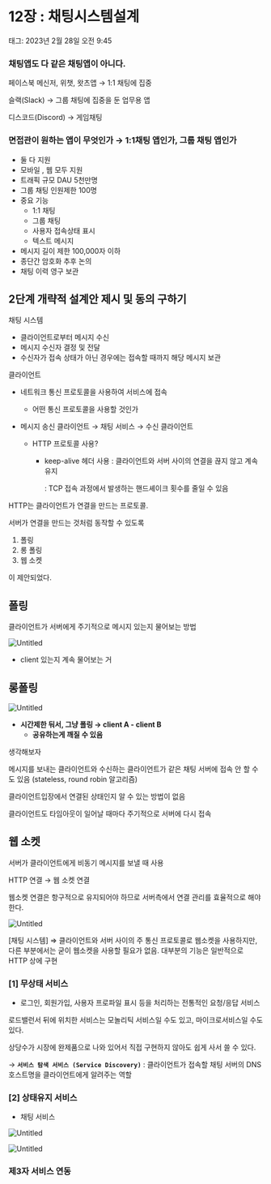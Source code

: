 # 12장 : 채팅시스템설계

태그: 2023년 2월 28일 오전 9:45

### 채팅앱도 다 같은 채팅앱이 아니다.

페이스북 메신저, 위챗, 왓츠앱  → 1:1 채팅에 집중

슬랙(Slack) → 그룹 채팅에 집중을 둔 업무용 앱

디스코드(Discord) → 게임채팅

### 면접관이 원하는 앱이 무엇인가 → 1:1채팅 앱인가, 그룹 채팅 앱인가

- 둘 다 지원
- 모바일 , 웹 모두 지원
- 트래픽 규모  DAU 5천만명
- 그룹 채팅 인원제한 100명
- 중요 기능
    - 1:1 채팅
    - 그룹 채팅
    - 사용자 접속상태 표시
    - 텍스트 메시지
- 메시지 길이 제한 100,000자 이하
- 종단간 암호화 추후 논의
- 채팅 이력 영구 보관

## 2단계 개략적 설계안 제시 및 동의 구하기

채팅 시스템

- 클라이언트로부터 메시지 수신
- 메시지 수신자 결정 및 전달
- 수신자가 접속 상태가 아닌 경우에는 접속할 때까지 해당 메시지 보관

클라이언트

- 네트워크 통신 프로토콜을 사용하여 서비스에 접속
    - 어떤 통신 프로토콜을 사용할 것인가

- 메시지 송신 클라이언트 → 채팅 서비스 → 수신 클라이언트
    - HTTP 프로토콜 사용?
        - keep-alive 헤더 사용 : 클라이언트와 서버 사이의 연결을 끊지 않고 계속 유지
            
             : TCP 접속 과정에서 발생하는 핸드셰이크 횟수를 줄일 수 있음
            

HTTP는 클라이언트가 연결을 만드는 프로토콜. 

서버가 연결을 만드는 것처럼 동작할 수 있도록

1. 폴링
2. 롱 폴링
3. 웹 소켓

이 제안되었다.

## 폴링

클라이언트가 서버에게 주기적으로 메시지 있는지 물어보는 방법

![Untitled](12%E1%84%8C%E1%85%A1%E1%86%BC%20%E1%84%8E%E1%85%A2%E1%84%90%E1%85%B5%E1%86%BC%E1%84%89%E1%85%B5%E1%84%89%E1%85%B3%E1%84%90%E1%85%A6%E1%86%B7%E1%84%89%E1%85%A5%E1%86%AF%E1%84%80%E1%85%A8%20d48f9a49b3bf4010b4929129cd19af7d/Untitled.png)

- client 있는지 계속 물어보는 거

## 롱폴링

![Untitled](12%E1%84%8C%E1%85%A1%E1%86%BC%20%E1%84%8E%E1%85%A2%E1%84%90%E1%85%B5%E1%86%BC%E1%84%89%E1%85%B5%E1%84%89%E1%85%B3%E1%84%90%E1%85%A6%E1%86%B7%E1%84%89%E1%85%A5%E1%86%AF%E1%84%80%E1%85%A8%20d48f9a49b3bf4010b4929129cd19af7d/Untitled%201.png)

- **시간제한 둬서, 그냥 폴링 → client A - client B**
    - **공유하는게 깨질 수 있음**

생각해보자 

메시지를 보내는 클라이언트와 수신하는 클라이언트가 같은 채팅 서버에 접속 안 할 수도 있음 (stateless, round robin 알고리즘)

클라이언트입장에서 연결된 상태인지 알 수 있는 방법이 없음

클라이언트도 타임아웃이 일어날 때마다 주기적으로 서버에 다시 접속

## 웹 소켓

서버가 클라이언트에게 비동기 메시지를 보낼 때 사용

HTTP 연결 → 웹 소켓 연결 

웹소켓 연결은 항구적으로 유지되어야 하므로 서버측에서 연결 관리를 효율적으로 해야 한다.

![Untitled](12%E1%84%8C%E1%85%A1%E1%86%BC%20%E1%84%8E%E1%85%A2%E1%84%90%E1%85%B5%E1%86%BC%E1%84%89%E1%85%B5%E1%84%89%E1%85%B3%E1%84%90%E1%85%A6%E1%86%B7%E1%84%89%E1%85%A5%E1%86%AF%E1%84%80%E1%85%A8%20d48f9a49b3bf4010b4929129cd19af7d/Untitled%202.png)

[채팅 시스템] ⇒ 클라이언트와 서버 사이의 주 통신 프로토콜로 웹소켓을 사용하지만, 다른 부분에서는 굳이 웹소켓을 사용할 필요가 없음. 대부분의 기능은 일반적으로 HTTP 상에 구현

### [1] 무상태 서비스

- 로그인, 회원가입, 사용자 프로파일 표시 등을 처리하는 전통적인 요청/응답 서비스

로드밸런서 뒤에 위치한 서비스는 모놀리틱 서비스일 수도 있고, 마이크로서비스일 수도 있다.

상당수가 시장에 완제품으로 나와 있어서 직접 구현하지 않아도 쉽게 사서 쓸 수 있다.

→ **`서비스 탐색 서비스 (Service Discovery)`**  : 클라이언트가 접속할 채팅 서버의 DNS 호스트명을 클라이언트에게 알려주는 역할

### [2] 상태유지 서비스

- 채팅 서비스

![Untitled](12%E1%84%8C%E1%85%A1%E1%86%BC%20%E1%84%8E%E1%85%A2%E1%84%90%E1%85%B5%E1%86%BC%E1%84%89%E1%85%B5%E1%84%89%E1%85%B3%E1%84%90%E1%85%A6%E1%86%B7%E1%84%89%E1%85%A5%E1%86%AF%E1%84%80%E1%85%A8%20d48f9a49b3bf4010b4929129cd19af7d/Untitled%203.png)

![Untitled](12%E1%84%8C%E1%85%A1%E1%86%BC%20%E1%84%8E%E1%85%A2%E1%84%90%E1%85%B5%E1%86%BC%E1%84%89%E1%85%B5%E1%84%89%E1%85%B3%E1%84%90%E1%85%A6%E1%86%B7%E1%84%89%E1%85%A5%E1%86%AF%E1%84%80%E1%85%A8%20d48f9a49b3bf4010b4929129cd19af7d/Untitled%204.png)

### 제3자 서비스 연동